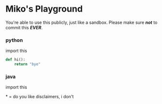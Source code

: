 # Miko's Playground
You're able to use this publicly, just like a sandbox. Please make sure ***not*** to commit this ***EVER***.

<!-- tabs:start -->

### python

import this

```py
def hi():
    return "bye"
```

### java

import this

<!-- tabs:end -->
\* = do you like disclaimers, i don't